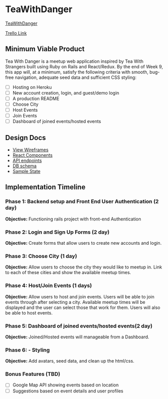 # TeaWithDanger

[TeaWithDanger][heroku]

[Trello Link][trello]

[heroku]: https://teawithdanger.herokuapp.com/
[trello]: https://trello.com/b/LUPkANbM/teawithdanger

## Minimum Viable Product

Tea With Danger is a meetup web application inspired by Tea With Strangers built using Ruby on Rails
and React/Redux. By the end of Week 9, this app will, at a minimum, satisfy the
following criteria with smooth, bug-free navigation, adequate seed data and
sufficient CSS styling:

- [ ] Hosting on Heroku
- [ ] New account creation, login, and guest/demo login
- [ ] A production README
- [ ] Choose City
- [ ] Host Events
- [ ] Join Events
- [ ] Dashboard of joined events/hosted events

## Design Docs
* [View Wireframes][wireframes]
* [React Components][components]
* [API endpoints][api-endpoints]
* [DB schema][schema]
* [Sample State][sample-state]

[wireframes]: wireframes
[components]: component-hierarchy.md
[sample-state]: sample-state.md
[api-endpoints]: api-endpoints.md
[schema]: schema.md

## Implementation Timeline

### Phase 1: Backend setup and Front End User Authentication (2 day)

**Objective:** Functioning rails project with front-end Authentication

### Phase 2: Login and Sign Up Forms (2 day)

**Objective:** Create forms that allow users to create new accounts and login.

### Phase 3: Choose City (1 day)

**Objective:** Allow users to choose the city they would like to meetup in.  Link to each of these cities and show the available meetup times.

### Phase 4: Host/Join Events (1 days)

**Objective:** Allow users to host and join events. Users will be able to join events through after selecting a city.  Available meetup times will be displayed and the user can select those that work for them. Users will also be able to host events.

### Phase 5: Dashboard of joined events/hosted events(2 day)

**Objective:** Joined/Hosted events will manageable from a Dashboard.

### Phase 6: - Styling

**Objective:** Add avatars, seed data, and clean up the html/css.

### Bonus Features (TBD)
- [ ] Google Map API showing events based on location
- [ ] Suggestions based on event details and user profiles
